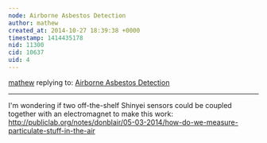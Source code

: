 ```yaml
---
node: Airborne Asbestos Detection
author: mathew
created_at: 2014-10-27 18:39:38 +0000
timestamp: 1414435178
nid: 11300
cid: 10637
uid: 4
---
```




[mathew](../profile/mathew) replying to: [Airborne Asbestos Detection](../notes/el_tonio/10-25-2014/airborne-asbestos-detection)

----
I'm wondering if two off-the-shelf Shinyei sensors could be coupled together with an electromagnet to make this work:
http://publiclab.org/notes/donblair/05-03-2014/how-do-we-measure-particulate-stuff-in-the-air